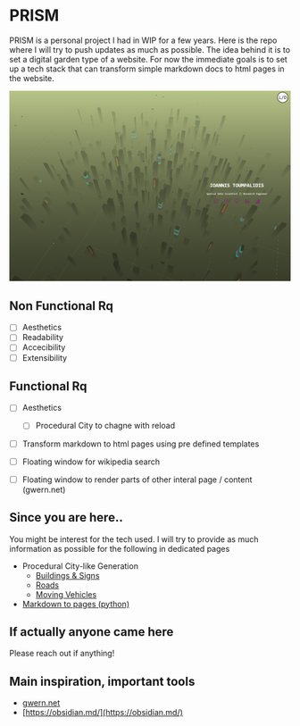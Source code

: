 # PRISM


PRISM is a personal project I had in WIP for a few years. Here is the repo where I will try to push updates as much as possible. The idea behind it is to set a digital garden type of a website. For now the immediate goals is to set up a tech stack that can transform simple markdown docs to html pages in the website. 



![](./data/img/homePage.PNG)







## Non Functional Rq

- [ ] Aesthetics
- [ ] Readability 
- [ ] Accecibility
- [ ] Extensibility 

## Functional Rq

- [ ] Aesthetics
	- [ ]  Procedural City to chagne with reload
- [ ] Transform markdown to html pages using pre defined templates
- [ ] Floating window for wikipedia search 
- [ ] Floating window to render parts of other interal page / content (gwern.net)



## Since you are here..

You might be interest for the tech used. I will try to provide as much information as possible for the following in dedicated pages 

- Procedural City-like Generation
  - [Buildings & Signs](./src/buildings.js)
  - [Roads](roads.js)
  - [Moving Vehicles](./src/car.js)
- [Markdown to pages (python)](transform.py)





## If actually anyone came here

Please reach out if anything! 




## Main inspiration, important tools

- [gwern.net](https://gwern.net/)
- [https://obsidian.md/](https://obsidian.md/)


